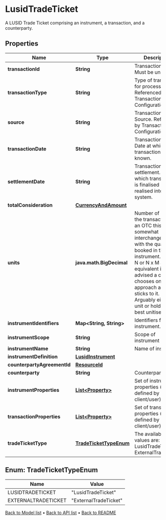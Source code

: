 

# LusidTradeTicket

A LUSID Trade Ticket comprising an instrument, a transaction, and a counterparty.

## Properties

| Name | Type | Description | Notes |
|------------ | ------------- | ------------- | -------------|
|**transactionId** | **String** | Transaction ID. Must be unique. |  |
|**transactionType** | **String** | Type of transaction for processing. Referenced by Transaction Configuration. |  |
|**source** | **String** | Transaction Source. Referenced by Transaction Configuration. |  [optional] |
|**transactionDate** | **String** | Transaction Date. Date at which transaction is known. |  |
|**settlementDate** | **String** | Transaction settlement. Date at which transaction is finalised and realised into the system. |  |
|**totalConsideration** | [**CurrencyAndAmount**](CurrencyAndAmount.md) |  |  |
|**units** | **java.math.BigDecimal** | Number of units in the transaction. For an OTC this is somewhat interchangeable with the quantity booked in the  instrument. As M x N or N x M are equivalent it is advised a client chooses one approach and sticks to it.  Arguably either the unit or holding is best unitised. |  |
|**instrumentIdentifiers** | **Map&lt;String, String&gt;** | Identifiers for the instrument. |  |
|**instrumentScope** | **String** | Scope of instrument |  [optional] |
|**instrumentName** | **String** | Name of instrument |  [optional] |
|**instrumentDefinition** | [**LusidInstrument**](LusidInstrument.md) |  |  [optional] |
|**counterpartyAgreementId** | [**ResourceId**](ResourceId.md) |  |  [optional] |
|**counterparty** | **String** | Counterparty |  [optional] |
|**instrumentProperties** | [**List&lt;Property&gt;**](Property.md) | Set of instrument properties (as defined by client/user). |  [optional] |
|**transactionProperties** | [**List&lt;Property&gt;**](Property.md) | Set of transaction properties (as defined by client/user). |  [optional] |
|**tradeTicketType** | [**TradeTicketTypeEnum**](#TradeTicketTypeEnum) | The available values are: LusidTradeTicket, ExternalTradeTicket |  |



## Enum: TradeTicketTypeEnum

| Name | Value |
|---- | -----|
| LUSIDTRADETICKET | &quot;LusidTradeTicket&quot; |
| EXTERNALTRADETICKET | &quot;ExternalTradeTicket&quot; |



[Back to Model list](../README.md#documentation-for-models) &#8226; [Back to API list](../README.md#documentation-for-api-endpoints) &#8226; [Back to README](../README.md)


